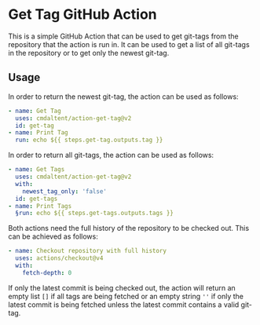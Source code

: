 # Get Tag GitHub Action

This is a simple GitHub Action that can be used to get git-tags from the repository that the action is run in.
It can be used to get a list of all git-tags in the repository or to get only the newest git-tag.

## Usage

In order to return the newest git-tag, the action can be used as follows:

```yaml
- name: Get Tag
  uses: cmdaltent/action-get-tag@v2
  id: get-tag
- name: Print Tag
  run: echo ${{ steps.get-tag.outputs.tag }}
```

In order to return all git-tags, the action can be used as follows:

```yaml
- name: Get Tags
  uses: cmdaltent/action-get-tag@v2
  with:
    newest_tag_only: 'false'
  id: get-tags
- name: Print Tags
  §run: echo ${{ steps.get-tags.outputs.tags }}
```

Both actions need the full history of the repository to be checked out.
This can be achieved as follows:

```yaml
- name: Checkout repository with full history
  uses: actions/checkout@v4
  with:
    fetch-depth: 0
```

If only the latest commit is being checked out, the action will return an empty list `[]` if all tags are being fetched
or an empty string `''` if only the latest commit is being fetched unless the latest commit contains a valid git-tag.
